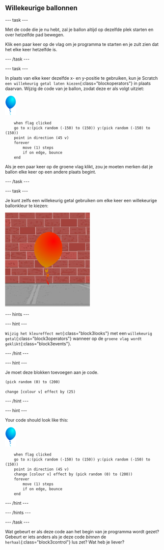 ## Willekeurige ballonnen

--- task ---

Met de code die je nu hebt, zal je ballon altijd op dezelfde plek starten en over hetzelfde pad bewegen.

Klik een paar keer op de vlag om je programma te starten en je zult zien dat het elke keer hetzelfde is.

--- /task ---

--- task ---

In plaats van elke keer dezelfde x- en y-positie te gebruiken, kun je Scratch `een willekeurig getal laten kiezen`{:class="blockoperators"} in plaats daarvan. Wijzig de code van je ballon, zodat deze er als volgt uitziet:

![ballon sprite](images/balloon-sprite.png)

```blocks3
    when flag clicked
    go to x:(pick random (-150) to (150)) y:(pick random (-150) to (150))
    point in direction (45 v)
    forever
        move (1) steps
        if on edge, bounce
    end
```

Als je een paar keer op de groene vlag klikt, zou je moeten merken dat je ballon elke keer op een andere plaats begint.

--- /task ---

--- task ---

Je kunt zelfs een willekeurig getal gebruiken om elke keer een willekeurige ballonkleur te kiezen:

![rode ballonsprite](images/balloons-colour.png)

--- hints ---

--- hint ---

`Wijzig het kleureffect met`{:class="block3looks"} met een `willekeurig getal`{:class="block3operators"} wanneer op de `groene vlag wordt geklikt`{:class="block3events"}.

--- /hint ---

--- hint ---

Je moet deze blokken toevoegen aan je code.

```blocks3
(pick random (0) to (200)

change [colour v] effect by (25)
```

--- /hint ---

--- hint ---

Your code should look like this:

![ballon sprite](images/balloon-sprite.png)

```blocks3
    when flag clicked
    go to x:(pick random (-150) to (150)) y:(pick random (-150) to (150))
    point in direction (45 v)
    change [colour v] effect by (pick random (0) to (200))
    forever
        move (1) steps
        if on edge, bounce
    end
```

--- /hint ---


--- /hints ---

--- /task ---

Wat gebeurt er als deze code aan het begin van je programma wordt gezet? Gebeurt er iets anders als je deze code _binnen_ de `herhaal`{:class="block3control"} lus zet? Wat heb je liever?
